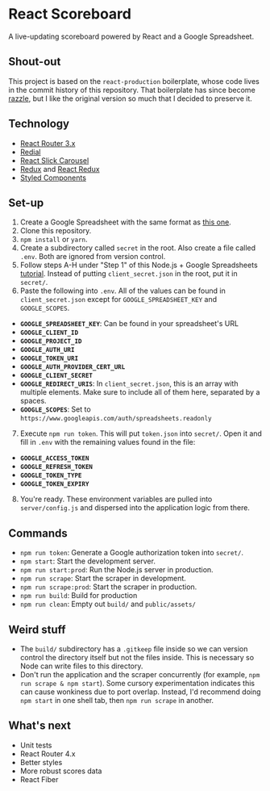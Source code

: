 # React Scoreboard
A live-updating scoreboard powered by React and a Google Spreadsheet.

## Shout-out
This project is based on the `react-production` boilerplate, whose code lives in the commit history of this repository. That boilerplate has since become [razzle](https://github.com/jaredpalmer/razzle), but I like the original version so much that I decided to preserve it.

## Technology
+ [React Router 3.x](https://github.com/ReactTraining/react-router/tree/v3/docs)
+ [Redial](https://github.com/markdalgleish/redial)
+ [React Slick Carousel](https://github.com/akiran/react-slick)
+ [Redux](http://redux.js.org/) and [React Redux](https://github.com/reactjs/react-redux)
+ [Styled Components](https://github.com/styled-components/styled-components)

## Set-up
1. Create a Google Spreadsheet with the same format as [this one](https://docs.google.com/spreadsheets/d/1qn7Kxu4vnwWeP6mxJrCc8vAVHg6u4pZbFcDn2O9qtqc/).
2. Clone this repository.
3. `npm install` or `yarn`.
4. Create a subdirectory called `secret` in the root. Also create a file called `.env`. Both are ignored from version control.
5. Follow steps A-H under "Step 1" of this Node.js + Google Spreadsheets [tutorial](https://developers.google.com/sheets/api/quickstart/nodejs). Instead of putting `client_secret.json` in the root, put it in `secret/`.
6. Paste the following into `.env`. All of the values can be found in `client_secret.json` except for `GOOGLE_SPREADSHEET_KEY` and `GOOGLE_SCOPES`.

+ **`GOOGLE_SPREADSHEET_KEY`**: Can be found in your spreadsheet's URL
+ **`GOOGLE_CLIENT_ID`**
+ **`GOOGLE_PROJECT_ID`**
+ **`GOOGLE_AUTH_URI`**
+ **`GOOGLE_TOKEN_URI`**
+ **`GOOGLE_AUTH_PROVIDER_CERT_URL`**
+ **`GOOGLE_CLIENT_SECRET`**
+ **`GOOGLE_REDIRECT_URIS`**: In `client_secret.json`, this is an array with multiple elements. Make sure to include all of them here, separated by a spaces.
+ **`GOOGLE_SCOPES`**: Set to `https://www.googleapis.com/auth/spreadsheets.readonly`

7. Execute `npm run token`. This will put `token.json` into `secret/`. Open it and fill in `.env` with the remaining values found in the file:
+ **`GOOGLE_ACCESS_TOKEN`**
+ **`GOOGLE_REFRESH_TOKEN`**
+ **`GOOGLE_TOKEN_TYPE`**
+ **`GOOGLE_TOKEN_EXPIRY`**
8. You're ready. These environment variables are pulled into `server/config.js` and dispersed into the application logic from there.

## Commands
+ `npm run token`: Generate a Google authorization token into `secret/`.
+ `npm start`: Start the development server.
+ `npm run start:prod`: Run the Node.js server in production.
+ `npm run scrape`: Start the scraper in development.
+ `npm run scrape:prod`: Start the scraper in production.
+ `npm run build`: Build for production
+ `npm run clean`: Empty out `build/` and `public/assets/`

## Weird stuff
+ The `build/` subdirectory has a `.gitkeep` file inside so we can version control the directory itself but not the files inside. This is necessary so Node can write files to this directory.
+ Don't run the application and the scraper concurrently (for example, `npm run scrape & npm start`). Some cursory experimentation indicates this can cause wonkiness due to port overlap. Instead, I'd recommend doing `npm start` in one shell tab, then `npm run scrape` in another.

## What's next
+ Unit tests
+ React Router 4.x
+ Better styles
+ More robust scores data
+ React Fiber
